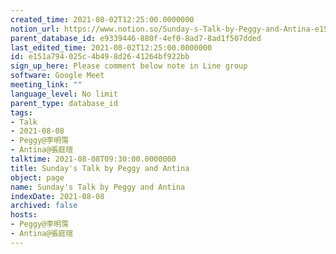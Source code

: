 ```yaml
---
created_time: 2021-08-02T12:25:00.0000000
notion_url: https://www.notion.so/Sunday-s-Talk-by-Peggy-and-Antina-e151a794025c4b498d2641264bf922bb
parent_database_id: e9339446-880f-4ef0-8ad7-8ad1f507dded
last_edited_time: 2021-08-02T12:25:00.0000000
id: e151a794-025c-4b49-8d26-41264bf922bb
sign_up_here: Please comment below note in Line group
software: Google Meet
meeting_link: ""
language_level: No limit
parent_type: database_id
tags:
- Talk
- 2021-08-08
- Peggy@李明霈
- Antina@張庭瑄
talktime: 2021-08-08T09:30:00.0000000
title: Sunday's Talk by Peggy and Antina
object: page
name: Sunday's Talk by Peggy and Antina
indexDate: 2021-08-08
archived: false
hosts:
- Peggy@李明霈
- Antina@張庭瑄
---
```







